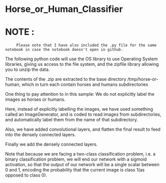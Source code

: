# Horse_or_Human_Classifier

# NOTE :
         Please note that I have also included the .py file for the same notebook in case the notebook doesn't open in github.

The following python code will use the OS library to use Operating System libraries, giving us access to the file system,
and the zipfile library allowing you to unzip the data.

The contents of the .zip are extracted to the base directory /tmp/horse-or-human, which in turn each contain horses and 
humans subdirectories

One thing to pay attention to in this sample: We do not explicitly label the images as horses or humans. 

Here, instead of explicitly labelling the images, we have used something called an ImageGenerator, and  is coded to read images from subdirectories, and automatically
 label them from the name of that subdirectory.
 
 
Also, we have added convolutional layers, and flatten the final result to feed into the densely connected layers.

Finally we add the densely connected layers.

Note that because we are facing a two-class classification problem, i.e. a binary classification problem, we will end our 
network with a sigmoid activation, so that the output of our network will be a single scalar between 0 and 1, encoding the
probability that the current image is class 1(as opposed to class 0).
